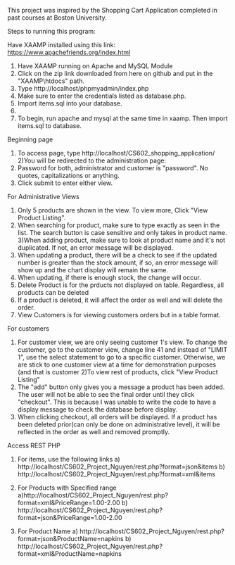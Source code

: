 This project was inspired by the Shopping Cart Application completed in past courses at Boston University.

Steps to running this program:

Have XAAMP installed using this link: https://www.apachefriends.org/index.html

1) Have XAAMP running on Apache and MySQL Module
2) Click on the zip link downloaded from here on github and put in the "XAAMP\htdocs" path.
3) Type http://localhost/phpmyadmin/index.php
4) Make sure to enter the credentials listed as database.php.
5) Import items.sql into your database.
6) 
7) To begin, run apache and mysql at the same time in xaamp. Then import items.sql to database.


Beginning page
1) To access page, type http://localhost/CS602_shopping_application/
2)You will be redirected to the administration page:
3) Password for both, administrator and customer is "password". No quotes, capitalizations or anything.
4) Click submit to enter either view.

For Administrative Views
1) Only 5 products are shown in the view. To view more, Click "View Product Listing".
2) When searching for product, make sure to type exactly as seen in the list. The search button is case sensitive and only takes in product name.
3)When adding product, make sure to look at product name and it's not duplicated. If not, an error message will be displayed.
4) When updating a product, there will be a check to see if the updated number is greater than the stock
amount, if so, an error message will show up and the chart display will remain the same.
5) When updating, if there is enough stock, the change will occur.
6) Delete Product is for the prducts not displayed on table. Regardless, all products can be deleted
7) If a product is deleted, it will affect the order as well and will delete the order.
8) View Customers is for viewing customers orders but in a table format.

For customers
1) For customer view, we are only seeing customer 1's view. To change the customer, go to the customer view, change line 41 and instead of "LIMIT 1", use the select statement to go to a specific customer.
Otherwise, we are stick to one customer view at a time for demonstration purposes (and that is customer 
2)To view rest of products, click "View Product Listing"
3) The "add" button only gives you a message a product has been added. The user will not be able to see
the final order until they click "checkout". This is because I was unable to write the code to have a display message to check the database before display.
4) When clicking checkout, all orders will be displayed. If a product has been deleted prior(can only be done on administrative level), it will be reflected in the order as well and removed promptly.

Access REST PHP
1) For items, use the following links
  a) http://localhost/CS602_Project_Nguyen/rest.php?format=json&items
  b) http://localhost/CS602_Project_Nguyen/rest.php?format=xml&items

2) For Products with Specified range
   a)http://localhost/CS602_Project_Nguyen/rest.php?format=xml&PriceRange=1.00-2.00
   b) http://localhost/CS602_Project_Nguyen/rest.php?format=json&PriceRange=1.00-2.00

3) For Product Name 
   a) http://localhost/CS602_Project_Nguyen/rest.php?format=json&ProductName=napkins
   b) http://localhost/CS602_Project_Nguyen/rest.php?format=xml&ProductName=napkins



